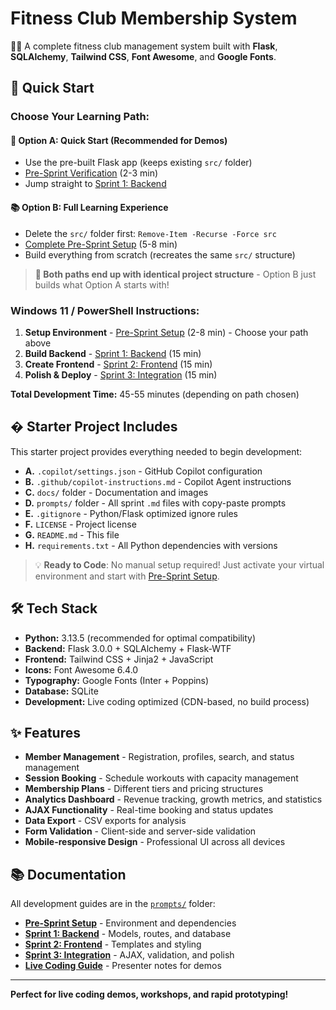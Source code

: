 # Fitness Club Membership System

🏋️‍♂️ A complete fitness club management system built with **Flask**, **SQLAlchemy**, **Tailwind CSS**, **Font Awesome**, and **Google Fonts**.

## 🚀 Quick Start

### **Choose Your Learning Path:**

#### 🎯 Option A: Quick Start (Recommended for Demos)

- Use the pre-built Flask app (keeps existing `src/` folder)
- [Pre-Sprint Verification](prompts/2_Pre-Sprint-Setup.md) (2-3 min)
- Jump straight to [Sprint 1: Backend](prompts/3_Sprint1-Backend.md)

#### 📚 Option B: Full Learning Experience

- Delete the `src/` folder first: `Remove-Item -Recurse -Force src`
- [Complete Pre-Sprint Setup](prompts/2_Pre-Sprint-Setup.md) (5-8 min)
- Build everything from scratch (recreates the same `src/` structure)

> **📂 Both paths end up with identical project structure** - Option B just builds what Option A starts with!

### **Windows 11 / PowerShell Instructions:**

1. **Setup Environment** - [Pre-Sprint Setup](prompts/2_Pre-Sprint-Setup.md) (2-8 min) - Choose your path above
2. **Build Backend** - [Sprint 1: Backend](prompts/3_Sprint1-Backend.md) (15 min)
3. **Create Frontend** - [Sprint 2: Frontend](prompts/4_Sprint2-Frontend.md) (15 min)
4. **Polish & Deploy** - [Sprint 3: Integration](prompts/5_Sprint3-Integration.md) (15 min)

**Total Development Time:** 45-55 minutes (depending on path chosen)

## � **Starter Project Includes**

This starter project provides everything needed to begin development:

- **A.** `.copilot/settings.json` - GitHub Copilot configuration
- **B.** `.github/copilot-instructions.md` - Copilot Agent instructions
- **C.** `docs/` folder - Documentation and images
- **D.** `prompts/` folder - All sprint `.md` files with copy-paste prompts
- **E.** `.gitignore` - Python/Flask optimized ignore rules
- **F.** `LICENSE` - Project license
- **G.** `README.md` - This file
- **H.** `requirements.txt` - All Python dependencies with versions

> 💡 **Ready to Code**: No manual setup required! Just activate your virtual environment and start with [Pre-Sprint Setup](prompts/2_Pre-Sprint-Setup.md).

## 🛠 Tech Stack

- **Python:** 3.13.5 (recommended for optimal compatibility)
- **Backend:** Flask 3.0.0 + SQLAlchemy + Flask-WTF
- **Frontend:** Tailwind CSS + Jinja2 + JavaScript
- **Icons:** Font Awesome 6.4.0
- **Typography:** Google Fonts (Inter + Poppins)
- **Database:** SQLite
- **Development:** Live coding optimized (CDN-based, no build process)

## ✨ Features

- **Member Management** - Registration, profiles, search, and status management
- **Session Booking** - Schedule workouts with capacity management
- **Membership Plans** - Different tiers and pricing structures
- **Analytics Dashboard** - Revenue tracking, growth metrics, and statistics
- **AJAX Functionality** - Real-time booking and status updates
- **Data Export** - CSV exports for analysis
- **Form Validation** - Client-side and server-side validation
- **Mobile-responsive Design** - Professional UI across all devices

## 📚 Documentation

All development guides are in the [`prompts/`](prompts/) folder:

- **[Pre-Sprint Setup](prompts/2_Pre-Sprint-Setup.md)** - Environment and dependencies
- **[Sprint 1: Backend](prompts/3_Sprint1-Backend.md)** - Models, routes, and database
- **[Sprint 2: Frontend](prompts/4_Sprint2-Frontend.md)** - Templates and styling
- **[Sprint 3: Integration](prompts/5_Sprint3-Integration.md)** - AJAX, validation, and polish
- **[Live Coding Guide](prompts/45-minute-live-coding-guide.md)** - Presenter notes for demos

---

**Perfect for live coding demos, workshops, and rapid prototyping!**
